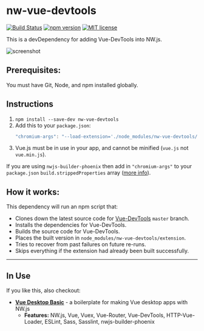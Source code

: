 # nw-vue-devtools

[![Build Status](https://travis-ci.org/TheJaredWilcurt/nw-vue-devtools.svg?branch=master)](https://travis-ci.org/TheJaredWilcurt/nw-vue-devtools) [![npm version](https://img.shields.io/npm/v/nw-vue-devtools.svg)](https://www.npmjs.com/package/nw-vue-devtools) [![MIT license](https://img.shields.io/github/license/mashape/apistatus.svg)](https://github.com/TheJaredWilcurt/nw-vue-devtools/blob/master/LICENSE)



This is a devDependency for adding Vue-DevTools into NW.js.

![screenshot](https://user-images.githubusercontent.com/4629794/42295950-a94531c2-7fbd-11e8-8d22-bf67ba35509c.png)



## Prerequisites:

You must have Git, Node, and npm installed globally.



## Instructions

1. `npm install --save-dev nw-vue-devtools`
1. Add this to your `package.json`:
    ```js
    "chromium-args": "--load-extension='./node_modules/nw-vue-devtools/extension'",
    ```
1. Vue.js must be in use in your app, and cannot be minified (`vue.js` not `vue.min.js`).

If you are using `nwjs-builder-phoenix` then add in `"chromium-args"` to your `package.json` `build.strippedProperties` array ([more info](https://github.com/evshiron/nwjs-builder-phoenix/blob/master/docs/Options.md#build---buildconfig)).



## How it works:

This dependency will run an npm script that:

* Clones down the latest source code for [Vue-DevTools](https://github.com/vuejs/vue-devtools) `master` branch.
* Installs the dependencies for Vue-DevTools.
* Builds the source code for Vue-DevTools.
* Places the built version in `node_modules/nw-vue-devtools/extension`.
* Tries to recover from past failures on future re-runs.
* Skips everything if the extension had already been built successfully.



* * *



## In Use

If you like this, also checkout:

* **[Vue Desktop Basic](https://github.com/TheJaredWilcurt/vue-desktop-basic)** - a boilerplate for making Vue desktop apps with NW.js
  * **Features:** NW.js, Vue, Vuex, Vue-Router, Vue-DevTools, HTTP-Vue-Loader, ESLint, Sass, Sasslint, nwjs-builder-phoenix
